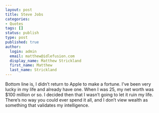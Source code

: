 ```yaml
---
layout: post
title: Steve Jobs
categories:
- Quotes
tags: []
status: publish
type: post
published: true
author:
  login: admin
  email: matthew@idlefusion.com
  display_name: Matthew Strickland
  first_name: Matthew
  last_name: Strickland
---
```

Bottom line is, I didn’t return to Apple to make a fortune. I’ve been very lucky in my life and already have one. When I was 25, my net worth was $100 million or so. I decided then that I wasn’t going to let it ruin my life. There’s no way you could ever spend it all, and I don’t view wealth as something that validates my intelligence.
